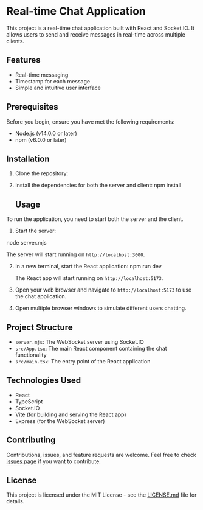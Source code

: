 # Real-time Chat Application

This project is a real-time chat application built with React and Socket.IO. It allows users to send and receive messages in real-time across multiple clients.

## Features

- Real-time messaging
- Timestamp for each message
- Simple and intuitive user interface

## Prerequisites

Before you begin, ensure you have met the following requirements:

- Node.js (v14.0.0 or later)
- npm (v6.0.0 or later)

## Installation

1. Clone the repository:

2. Install the dependencies for both the server and client:
   npm install

   ## Usage

To run the application, you need to start both the server and the client.

1. Start the server:

node server.mjs

The server will start running on `http://localhost:3000`.

2. In a new terminal, start the React application:
   npm run dev

   The React app will start running on `http://localhost:5173`.

3. Open your web browser and navigate to `http://localhost:5173` to use the chat application.

4. Open multiple browser windows to simulate different users chatting.

## Project Structure

- `server.mjs`: The WebSocket server using Socket.IO
- `src/App.tsx`: The main React component containing the chat functionality
- `src/main.tsx`: The entry point of the React application

## Technologies Used

- React
- TypeScript
- Socket.IO
- Vite (for building and serving the React app)
- Express (for the WebSocket server)

## Contributing

Contributions, issues, and feature requests are welcome. Feel free to check [issues page](https://github.com/gray-learn/bring-chatroom/issues) if you want to contribute.

## License

This project is licensed under the MIT License - see the [LICENSE.md](LICENSE.md) file for details.
